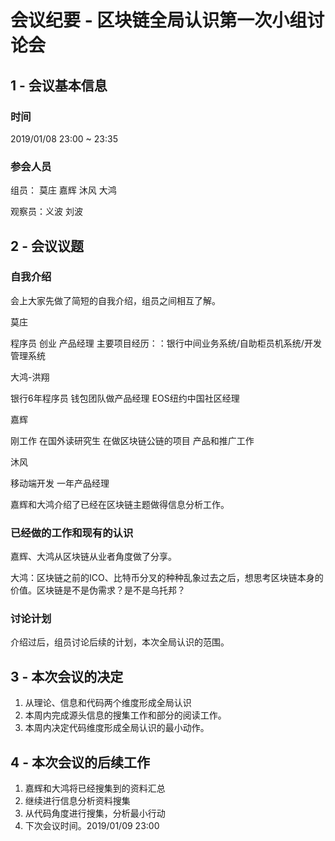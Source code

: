 #  会议纪要 - 区块链全局认识第一次小组讨论会



## 1 - 会议基本信息

### 时间

2019/01/08  23:00 ~ 23:35

### 参会人员

组员： 莫庄 嘉辉 沐风 大鸿

观察员：义波  刘波



## 2 - 会议议题



### 自我介绍

会上大家先做了简短的自我介绍，组员之间相互了解。

莫庄

程序员 创业 产品经理 主要项目经历：：银行中间业务系统/自助柜员机系统/开发管理系统

大鸿-洪翔

银行6年程序员 钱包团队做产品经理  EOS纽约中国社区经理

嘉辉

刚工作  在国外读研究生  在做区块链公链的项目 产品和推广工作

沐风

移动端开发  一年产品经理

嘉辉和大鸿介绍了已经在区块链主题做得信息分析工作。



### 已经做的工作和现有的认识

嘉辉、大鸿从区块链从业者角度做了分享。

大鸿：区块链之前的ICO、比特币分叉的种种乱象过去之后，想思考区块链本身的价值。区块链是不是伪需求？是不是乌托邦？



### 讨论计划

介绍过后，组员讨论后续的计划，本次全局认识的范围。



## 3 - 本次会议的决定

1. 从理论、信息和代码两个维度形成全局认识
2. 本周内完成源头信息的搜集工作和部分的阅读工作。
3. 本周内决定代码维度形成全局认识的最小动作。



## 4 - 本次会议的后续工作

1. 嘉辉和大鸿将已经搜集到的资料汇总
2. 继续进行信息分析资料搜集
3. 从代码角度进行搜集，分析最小行动
4. 下次会议时间。2019/01/09 23:00